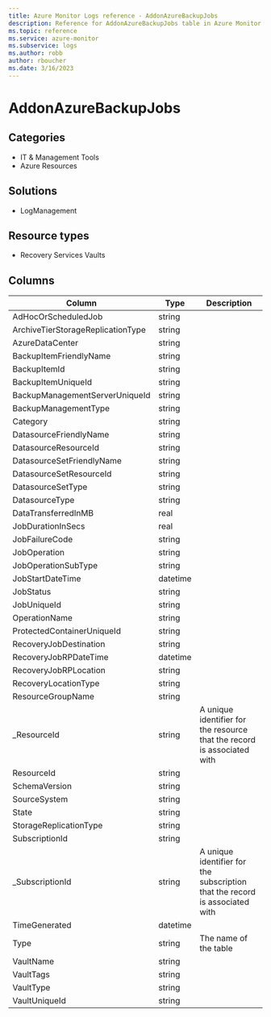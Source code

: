 ```yaml
---
title: Azure Monitor Logs reference - AddonAzureBackupJobs
description: Reference for AddonAzureBackupJobs table in Azure Monitor Logs.
ms.topic: reference
ms.service: azure-monitor
ms.subservice: logs
ms.author: robb
author: rboucher
ms.date: 3/16/2023
---
```


# AddonAzureBackupJobs

 

## Categories

- IT & Management Tools
- Azure Resources
## Solutions

- LogManagement
## Resource types

- Recovery Services Vaults




## Columns

| Column | Type | Description |
| --- | --- | --- |
| AdHocOrScheduledJob | string |  |
| ArchiveTierStorageReplicationType | string |  |
| AzureDataCenter | string |  |
| BackupItemFriendlyName | string |  |
| BackupItemId | string |  |
| BackupItemUniqueId | string |  |
| BackupManagementServerUniqueId | string |  |
| BackupManagementType | string |  |
| Category | string |  |
| DatasourceFriendlyName | string |  |
| DatasourceResourceId | string |  |
| DatasourceSetFriendlyName | string |  |
| DatasourceSetResourceId | string |  |
| DatasourceSetType | string |  |
| DatasourceType | string |  |
| DataTransferredInMB | real |  |
| JobDurationInSecs | real |  |
| JobFailureCode | string |  |
| JobOperation | string |  |
| JobOperationSubType | string |  |
| JobStartDateTime | datetime |  |
| JobStatus | string |  |
| JobUniqueId | string |  |
| OperationName | string |  |
| ProtectedContainerUniqueId | string |  |
| RecoveryJobDestination | string |  |
| RecoveryJobRPDateTime | datetime |  |
| RecoveryJobRPLocation | string |  |
| RecoveryLocationType | string |  |
| ResourceGroupName | string |  |
| _ResourceId | string | A unique identifier for the resource that the record is associated with |
| ResourceId | string |  |
| SchemaVersion | string |  |
| SourceSystem | string |  |
| State | string |  |
| StorageReplicationType | string |  |
| SubscriptionId | string |  |
| _SubscriptionId | string | A unique identifier for the subscription that the record is associated with |
| TimeGenerated | datetime |  |
| Type | string | The name of the table |
| VaultName | string |  |
| VaultTags | string |  |
| VaultType | string |  |
| VaultUniqueId | string |  |
